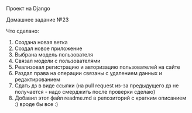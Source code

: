 Проект на Django 

Домашнее задание №23

Что сделано:
1. Создана новая ветка
2. Создал новое приложение
3. Выбрана модель пользователя
4. Связал модели с пользователями
5. Реализовал регистрацию и авторизацию пользователей на сайте
6. Раздал права на операции связаны с удалением данных и редактированием
7. Сдать дз в виде ссылки (на pull request из-за предыдущего дз не получается - надо смерджить после проверки сделаю)
8. Добавил этот файл readme.md в репозиторий с кратким описанием :)
вроде бы все :)
